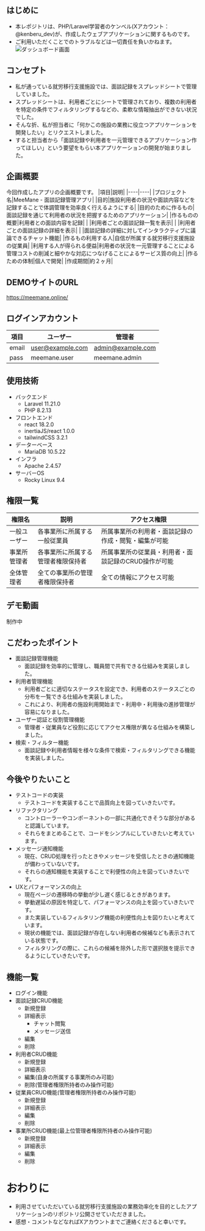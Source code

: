 ## はじめに
- 本レポジトリは、PHP/Laravel学習者のケンベル(Xアカウント：@kenberu_dev)が、作成したウェブアプリケーションに関するものです。
- ご利用いただくことでのトラブルなどは一切責任を負いかねます。
![ダッシュボード画面](https://github.com/user-attachments/assets/3dd48828-4cb4-4170-8f2e-4bbe9a82b226)

## コンセプト
- 私が通っている就労移行支援施設では、面談記録をスプレッドシートで管理していました。
- スプレッドシートは、利用者ごとにシートで管理されており、複数の利用者を特定の条件でフィルタリングするなどの、柔軟な情報抽出ができない状況でした。
- そんな折、私が担当者に「何かこの施設の業務に役立つアプリケーションを開発したい」とリクエストしました。
- すると担当者から「面談記録や利用者を一元管理できるアプリケーション作ってほしい」という要望をもらい本アプリケーションの開発が始まりました。

## 企画概要
今回作成したアプリの企画概要です。
|項目|説明|
|----|----|
|プロジェクト名|MeeMane - 面談記録管理アプリ|
|目的|施設利用者の状況や面談内容などを記録することで体調管理を効率良く行えるようにする|
|目的のために作るもの|面談記録を通じて利用者の状況を把握するためのアプリケーション|
|作るものの概要|利用者との面談内容を記録|
|             |利用者ごとの面談記録一覧を表示|
|             |利用者ごとの面談記録の詳細を表示|
|             |面談記録の詳細に対してインタラクティブに議論できるチャット機能|
|作るもの利用する人|自信が所属する就労移行支援施設の従業員|
|利用する人が得られる便益|利用者の状況を一元管理することによる管理コストの削減と細やかな対応につなげることによるサービス質の向上|
|作るための体制|個人で開発|
|作成期間|約２ヶ月|

## DEMOサイトのURL
https://meemane.online/

## ログインアカウント
|項目|ユーザー|管理者|
|----|----|----|
|email|user@example.com|admin@example.com|
|pass|meemane.user|meemane.admin|

## 使用技術
- バックエンド
    - Laravel 11.21.0
    - PHP 8.2.13
- フロントエンド
    - react 18.2.0
    - inertiaJS/react 1.0.0
    - tailwindCSS 3.2.1
- データーベース
    - MariaDB 10.5.22
- インフラ
    - Apache 2.4.57
- サーバーOS
    - Rocky Linux 9.4

## 権限一覧
|権限名|説明|アクセス権限|
|----|----|----|
|一般ユーザー|各事業所に所属する一般従業員|所属事業所の利用者・面談記録の作成・閲覧・編集が可能|
|事業所管理者|各事業所に所属する管理者権限保持者|所属事業所の従業員・利用者・面談記録のCRUD操作が可能|
|全体管理者|全ての事業所の管理者権限保持者|全ての情報にアクセス可能|

## デモ動画
制作中

## こだわったポイント
- 面談記録管理機能
    - 面談記録を効率的に管理し、職員間で共有できる仕組みを実装しました。
- 利用者管理機能
    - 利用者ごとに適切なステータスを設定でき、利用者のステータスごとの分布を一覧できる仕組みを実装しました。
    - これにより、利用者の施設利用開始まで・利用中・利用後の進捗管理が容易になりました。
- ユーザー認証と役割管理機能
    - 管理者・従業員など役割に応じてアクセス権限が異なる仕組みを構築しました。
- 検索・フィルター機能
    - 面談記録や利用者情報を様々な条件で検索・フィルタリングできる機能を実装しました。

## 今後やりたいこと
- テストコードの実装
    - テストコードを実装することで品質向上を図っていきたいです。
- リファクタリング
    - コントローラーやコンポーネントの一部に共通化できそうな部分があると認識しています。
    - それらをまとめることで、コードをシンプルにしていきたいと考えています。
- メッセージ通知機能
    - 現在、CRUD処理を行ったときやメッセージを受信したときの通知機能が備わっていないです。
    - それらの通知機能を実装することで利便性の向上を図っていきたいです。
- UXとパフォーマンスの向上
    - 現在ページの遷移時の挙動が少し遅く感じるときがあります。
    - 挙動遅延の原因を特定して、パフォーマンスの向上を図っていきたいです。
    - また実装しているフィルタリング機能の利便性向上を図りたいと考えています。
    - 現状の機能では、面談記録が存在しない利用者の候補なども表示されている状態です。
    - フィルタリングの際に、これらの候補を除外した形で選択肢を提示できるようにしていきたいです。

## 機能一覧
- ログイン機能
- 面談記録CRUD機能
    - 新規登録
    - 詳細表示
        - チャット閲覧
        - メッセージ送信
    - 編集
    - 削除
- 利用者CRUD機能
    - 新規登録
    - 詳細表示
    - 編集(自身の所属する事業所のみ可能)
    - 削除(管理者権限所持者のみ操作可能)
- 従業員CRUD機能(管理者権限所持者のみ操作可能)
    - 新規登録
    - 詳細表示
    - 編集
    - 削除
- 事業所CRUD機能(最上位管理者権限所持者のみ操作可能)
    - 新規登録
    - 詳細表示
    - 編集
    - 削除

# おわりに
- 利用させていただいている就労移行支援施設の業務効率化を目的としたアプリケーションのリポジトリ公開させていただきました。
- 感想・コメントなどなればXアカウントまでご連絡くださると幸いです。